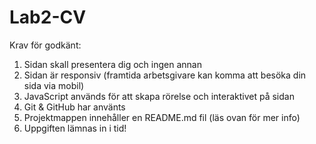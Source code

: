 # Lab2-CV



Krav för godkänt:
1. Sidan skall presentera dig och ingen annan
2. Sidan är responsiv (framtida arbetsgivare kan komma att besöka din sida via mobil)
3. JavaScript används för att skapa rörelse och interaktivet på sidan
4. Git & GitHub har använts
5. Projektmappen innehåller en README.md fil (läs ovan för mer info)
6. Uppgiften lämnas in i tid!